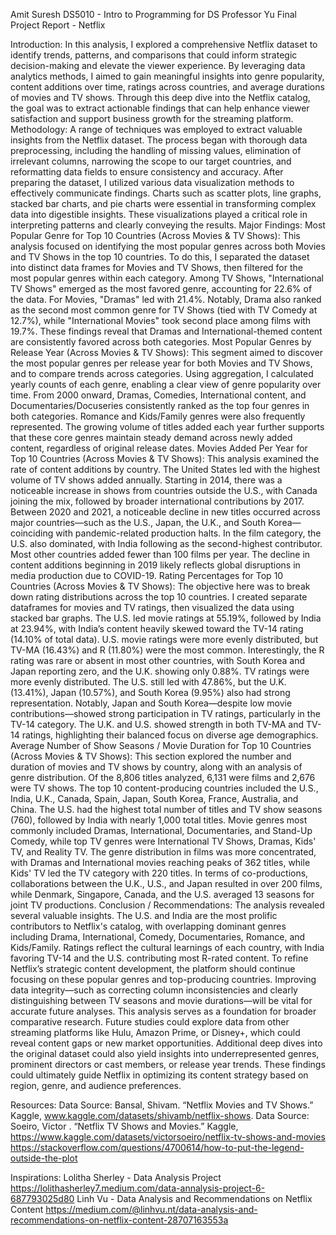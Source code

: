 Amit Suresh
DS5010 - Intro to Programming for DS
Professor Yu
Final Project Report - Netflix

Introduction:
In this analysis, I explored a comprehensive Netflix dataset to identify trends, patterns, and comparisons that could inform strategic decision-making and elevate the viewer experience. By leveraging data analytics methods, I aimed to gain meaningful insights into genre popularity, content additions over time, ratings across countries, and average durations of movies and TV shows. Through this deep dive into the Netflix catalog, the goal was to extract actionable findings that can help enhance viewer satisfaction and support business growth for the streaming platform.
Methodology:
A range of techniques was employed to extract valuable insights from the Netflix dataset. The process began with thorough data preprocessing, including the handling of missing values, elimination of irrelevant columns, narrowing the scope to our target countries, and reformatting data fields to ensure consistency and accuracy. After preparing the dataset, I utilized various data visualization methods to effectively communicate findings. Charts such as scatter plots, line graphs, stacked bar charts, and pie charts were essential in transforming complex data into digestible insights. These visualizations played a critical role in interpreting patterns and clearly conveying the results.
Major Findings:
Most Popular Genre for Top 10 Countries (Across Movies & TV Shows):
This analysis focused on identifying the most popular genres across both Movies and TV Shows in the top 10 countries. To do this, I separated the dataset into distinct data frames for Movies and TV Shows, then filtered for the most popular genres within each category. Among TV Shows, "International TV Shows" emerged as the most favored genre, accounting for 22.6% of the data. For Movies, "Dramas" led with 21.4%. Notably, Drama also ranked as the second most common genre for TV Shows (tied with TV Comedy at 12.7%), while "International Movies" took second place among films with 19.7%. These findings reveal that Dramas and International-themed content are consistently favored across both categories.
Most Popular Genres by Release Year (Across Movies & TV Shows):
This segment aimed to discover the most popular genres per release year for both Movies and TV Shows, and to compare trends across categories. Using aggregation, I calculated yearly counts of each genre, enabling a clear view of genre popularity over time. From 2000 onward, Dramas, Comedies, International content, and Documentaries/Docuseries consistently ranked as the top four genres in both categories. Romance and Kids/Family genres were also frequently represented. The growing volume of titles added each year further supports that these core genres maintain steady demand across newly added content, regardless of original release dates.
Movies Added Per Year for Top 10 Countries (Across Movies & TV Shows):
This analysis examined the rate of content additions by country. The United States led with the highest volume of TV shows added annually. Starting in 2014, there was a noticeable increase in shows from countries outside the U.S., with Canada joining the mix, followed by broader international contributions by 2017. Between 2020 and 2021, a noticeable decline in new titles occurred across major countries—such as the U.S., Japan, the U.K., and South Korea—coinciding with pandemic-related production halts. In the film category, the U.S. also dominated, with India following as the second-highest contributor. Most other countries added fewer than 100 films per year. The decline in content additions beginning in 2019 likely reflects global disruptions in media production due to COVID-19.
Rating Percentages for Top 10 Countries (Across Movies & TV Shows):
The objective here was to break down rating distributions across the top 10 countries. I created separate dataframes for movies and TV ratings, then visualized the data using stacked bar graphs. The U.S. led movie ratings at 55.19%, followed by India at 23.94%, with India’s content heavily skewed toward the TV-14 rating (14.10% of total data). U.S. movie ratings were more evenly distributed, but TV-MA (16.43%) and R (11.80%) were the most common. Interestingly, the R rating was rare or absent in most other countries, with South Korea and Japan reporting zero, and the U.K. showing only 0.88%. TV ratings were more evenly distributed. The U.S. still led with 47.86%, but the U.K. (13.41%), Japan (10.57%), and South Korea (9.95%) also had strong representation. Notably, Japan and South Korea—despite low movie contributions—showed strong participation in TV ratings, particularly in the TV-14 category. The U.K. and U.S. showed strength in both TV-MA and TV-14 ratings, highlighting their balanced focus on diverse age demographics.
Average Number of Show Seasons / Movie Duration for Top 10 Countries (Across Movies & TV Shows):
This section explored the number and duration of movies and TV shows by country, along with an analysis of genre distribution. Of the 8,806 titles analyzed, 6,131 were films and 2,676 were TV shows. The top 10 content-producing countries included the U.S., India, U.K., Canada, Spain, Japan, South Korea, France, Australia, and China. The U.S. had the highest total number of titles and TV show seasons (760), followed by India with nearly 1,000 total titles. Movie genres most commonly included Dramas, International, Documentaries, and Stand-Up Comedy, while top TV genres were International TV Shows, Dramas, Kids' TV, and Reality TV. The genre distribution in films was more concentrated, with Dramas and International movies reaching peaks of 362 titles, while Kids' TV led the TV category with 220 titles. In terms of co-productions, collaborations between the U.K., U.S., and Japan resulted in over 200 films, while Denmark, Singapore, Canada, and the U.S. averaged 13 seasons for joint TV productions.
Conclusion / Recommendations:
The analysis revealed several valuable insights. The U.S. and India are the most prolific contributors to Netflix's catalog, with overlapping dominant genres including Drama, International, Comedy, Documentaries, Romance, and Kids/Family. Ratings reflect the cultural learnings of each country, with India favoring TV-14 and the U.S. contributing most R-rated content. To refine Netflix’s strategic content development, the platform should continue focusing on these popular genres and top-producing countries. Improving data integrity—such as correcting column inconsistencies and clearly distinguishing between TV seasons and movie durations—will be vital for accurate future analyses. This analysis serves as a foundation for broader comparative research. Future studies could explore data from other streaming platforms like Hulu, Amazon Prime, or Disney+, which could reveal content gaps or new market opportunities. Additional deep dives into the original dataset could also yield insights into underrepresented genres, prominent directors or cast members, or release year trends. These findings could ultimately guide Netflix in optimizing its content strategy based on region, genre, and audience preferences.

Resources:
Data Source: Bansal, Shivam. “Netflix Movies and TV Shows.” Kaggle, www.kaggle.com/datasets/shivamb/netflix-shows.
Data Source: Soeiro, Victor . “Netflix TV Shows and Movies.” Kaggle, https://www.kaggle.com/datasets/victorsoeiro/netflix-tv-shows-and-movies
https://stackoverflow.com/questions/4700614/how-to-put-the-legend-outside-the-plot

Inspirations:
Lolitha Sherley - Data Analysis Project https://lolithasherley7.medium.com/data-annalysis-project-6-687793025d80
Linh Vu - Data Analysis and Recommendations on Netflix Content https://medium.com/@linhvu.nt/data-analysis-and-recommendations-on-netflix-content-28707163553a
